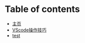 # Table of contents

* [主页](README.md)
* [VScode操作技巧](vscode-cao-zuo-ji-qiao.md)
* [test](test.md)

